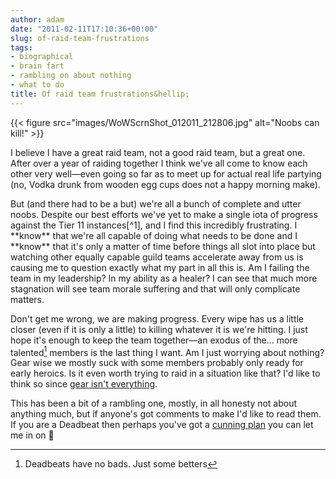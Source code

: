 ```yaml
---
author: adam
date: "2011-02-11T17:10:36+00:00"
slug: of-raid-team-frustrations
tags:
- biographical
- brain fart
- rambling on about nothing
- what to do
title: Of raid team frustrations&hellip;
---
```


{{< figure src="images/WoWScrnShot_012011_212806.jpg" alt="Noobs can kill!" >}}

I believe I have a great raid team, not a good raid team, but a great one. After over a year of raiding together I think we've all come to know each other very well—even going so far as to meet up for actual real life partying (no, Vodka drunk from wooden egg cups does not a happy morning make).

<!--more-->But (and there had to be a but) we're all a bunch of complete and utter noobs. Despite our best efforts we've yet to make a single iota of progress against the Tier 11 instances[^1], and I find this incredibly frustrating. I **know** that we're all capable of doing what needs to be done and I **know** that it's only a matter of time before things all slot into place but watching other equally capable guild teams accelerate away from us is causing me to question exactly what my part in all this is. Am I failing the team in my leadership? In my ability as a healer? I can see that much more stagnation will see team morale suffering and that will only complicate matters.

Don't get me wrong, we are making progress. Every wipe has us a little closer (even if it is only a little) to killing whatever it is we're hitting. I just hope it's enough to keep the team together—an exodus of the… more talented[^2] members is the last thing I want. Am I just worrying about nothing? Gear wise we mostly suck with some members probably only ready for early heroics. Is it even worth trying to raid in a situation like that? I'd like to think so since [gear isn't everything](http://greedygoblin.blogspot.com/search/label/Undergeared).

This has been a bit of a rambling one, mostly, in all honesty not about anything much, but if anyone's got comments to make I'd like to read them. If you are a Deadbeat then perhaps you've got a [cunning plan](http://www.youtube.com/watch?v=ACnqI1l4I9s) you can let me in on 🙂

[^1]: Bar Baradin Hold, but I've been told that's too easy to count
[^2]: Deadbeats have no bads. Just some betters